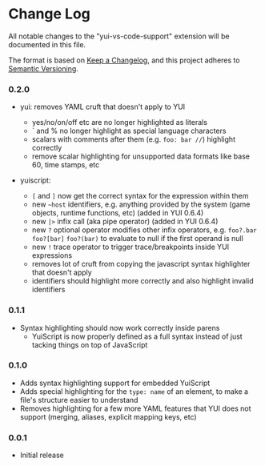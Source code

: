 # Change Log

All notable changes to the "yui-vs-code-support" extension will be documented in this file.

The format is based on [Keep a Changelog](https://keepachangelog.com/en/1.0.0/),
and this project adheres to [Semantic Versioning](https://semver.org/spec/v2.0.0.html).

### 0.2.0
* yui: removes YAML cruft that doesn't apply to YUI
	* yes/no/on/off etc are no longer highlighted as literals
	* ` and % no longer highlight as special language characters
	* scalars with comments after them (e.g. `foo: bar //`) highlight correctly
	* remove scalar highlighting for unsupported data formats like base 60, time stamps, etc

* yuiscript:
	* `[` and `]` now get the correct syntax for the expression within them
	* new `~host` identifiers, e.g. anything provided by the system (game objects, runtime functions, etc) (added in YUI 0.6.4)
	* new `|>` infix call (aka pipe operator) (added in YUI 0.6.4)
	* new `?` optional operator modifies other infix operators, e.g. `foo?.bar` `foo?[bar]` `foo?(bar)` to evaluate to null if the first operand is null
	* new `!` trace operator to trigger trace/breakpoints inside YUI expressions
	* removes lot of cruft from copying the javascript syntax highlighter that doesn't apply
	* identifiers should highlight more correctly and also highlight invalid identifiers

### 0.1.1
* Syntax highlighting should now work correctly inside parens
	* YuiScript is now properly defined as a full syntax instead of just tacking things on top of JavaScript

### 0.1.0

* Adds syntax highlighting support for embedded YuiScript
* Adds special highlighting for the `type: name` of an element, to make a file's structure easier to understand
* Removes highlighting for a few more YAML features that YUI does not support (merging, aliases, explicit mapping keys, etc)

### 0.0.1

- Initial release